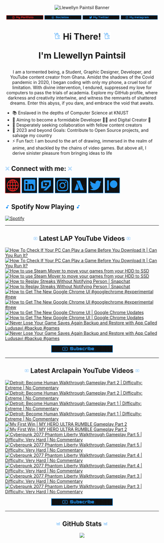<!-- Banner -->
<p align="center">
<img src="./images/banner/github-banner-v2.gif" alt="Llewellyn Paintsil Banner" title="Llewellyn Paintsil Banner" loading="eager" decoding="async" longdesc="I'm Llewellyn Adonteng Paintsil. A Christian, web developer, Content Creator, Gamer, Graphic Designer, and anime lover. This is just an improved version of my banner by the way. Hope to work with more people and improve my skills.">
</p>

<div align="center">

<!-- INTRO BADGES START -->
<p>
<!-- My portfolio -->
<a href="#" target="_blank">
<img src="./images/badge/my-portfolio-down.png" align="center" width="24%" alt="Llewellyn's Portfolio Badge [Down]" title="Llewellyn's Portfolio [Down]" loading="eager" decoding="async" longdesc="A custom made badge that leads to the Portfolio of Llewellyn Adonteng Paintsil"></a> 
<!-- My Github -->
<a href="https://github.com/Llewellyn500" target="_blank">
<img src="./images/badge/socialize.png" align="center" width="24%" alt="Llewellyn's Github Profile Badge" title="Llewellyn's Github Profile" loading="eager" decoding="async" longdesc="A custom made badge that leads to the Github Profile of Llewellyn Adonteng Paintsil"></a>
<!-- My Twitter -->
<a href="https://twitter.com/LlewellynAdont1" target="_blank">
<img src="./images/badge/my-twitter.png" align="center" width="24%" alt="Llewellyn's Twitter Badge" title="Llewellyn's Twitter" loading="eager" decoding="async" longdesc="A custom made badge that leads to the Twitter account of Llewellyn Adonteng Paintsil"></a>
<!-- My Instagram -->
<a href="https://instagram.com/llewellynpaint?igshid=MzNINGNkZWQ4Mg==" target="_blank">
<img src="./images/badge/my-instagram.png" width="24%" align="center" alt="Llewellyn's Instagram Badge" title="Llewellyn's Instagram" loading="eager" decoding="async" longdesc="A custom made badge that leads to the instagram account of Llewellyn Adonteng Paintsil"></a>
</p>
<!-- INTRO BADGES END -->

<!-- HEADING START -->
<h1> 
<img src="./images/others/wave.gif" width="5%" alt="hand waving gif" title="waving hand" loading="eager" decoding="async" longdesc="A simple blue gif of a waving hand"/> Hi There! <img src="./images/others/wave.gif" width="5%" alt="hand waving gif" title="waving hand" loading="eager" decoding="async" longdesc="A simple blue gif of a waving hand"/>

I'm Llewellyn Paintsil 
</h1>

<!-- BODY START -->
<p>
I am a tormented being, a Student, Graphic Designer, Developer, and YouTube content creator from Ghana. Amidst the shadows of the Covid pandemic in 2020, I began coding with only my phone, a cruel tool of limitation. With divine intervention, I endured, suppressed my love for computers to pass the trials of academia. Explore my GitHub profile, where darkness and creativity intertwine, and witness the remnants of shattered dreams. Enter this abyss, if you dare, and embrace the void that awaits.
</p>
</div>

<p>
<ul>
<li>📚 Enslaved in the depths of Computer Science at KNUST</li>
<li>🌱 Aiming to become a formidable Developer 👨‍💻 and Digital Creator 🎥</li>
<li>👯 Desperately seeking collaboration with fellow content creators</li>
<li>🥅 2023 and beyond Goals: Contribute to Open Source projects, and salvage my country</li>
<li>⚡ Fun fact: I am bound to the art of drawing, immersed in the realm of anime, and shackled by the chains of video games. But above all, I derive sinister pleasure from bringing ideas to life</li>
</ul>
</p>
<!-- BODY END -->

<!-- SOCIAL MEDIA LINKS START -->
<h2><img src="./images/others/connect.gif" width="3%" alt="Connect with me GIF" title="Connect With Me" loading="lazy" decoding="async" longdesc="A custom made gif of connecting with people"/> Connect with me: <img src="./images/others/connect.gif" width="3%" alt="Connect with me GIF" title="Connect With Me" loading="lazy" decoding="async" longdesc="A custom made gif of connecting with people"/></h2>
<p>
<a href="#" target="_blank">
<img src="./images/icons/portfolio-[down].png" width="10%" alt="Llewellyn Portfolio Icon" title="Llewellyn's Portfolio" loading="lazy" decoding="async" longdesc="A custom made icon that leads to the Portfolio of Llewellyn Adonteng Paintsil"/></a>
<a href="https://www.linkedin.com/in/llewellynpaintsil" target="_blank">
<img src="./images/icons/linkedin.png" width="10%" alt="Llewellyn Linkedin Profile Icon" title="Llewellyn's Linkedin Profile" loading="lazy" decoding="async" longdesc="A custom made icon that leads to the Linkedin of Llewellyn Adonteng Paintsil"/></a>
<a href="https://www.youtube.com/@lap-tutorials" target="_blank">
<img src="./images/icons/lap.png" width="10%" alt="LAP Youtube Channel Icon" title="LAP YouTube Channel" loading="lazy" decoding="async" longdesc="A custom made icon that leads to the LAP youtube Channel"/></a>
<a href="https://instagram.com/llewellynpaint?igshid=MzNINGNkZWQ4Mg==" target="_blank">
<img src="./images/icons/instagram.png" width="10%" alt="Llewellyn Instagram Icon" title="Llewellyn's Instagram" loading="lazy" decoding="async" longdesc="A custom made icon that leads to the Instagram account of Llewellyn Adonteng Paintsil"/></a>
<a href="https://www.youtube.com/@arclapain" target="_blank">
<img src="./images/icons/arclapain.png" width="10%" alt="Arclapain YouTube Channel Icon" title="Arclapain YouTube Channel" loading="lazy" decoding="async" longdesc="A custom made icon that leads to the Channel of Arclapain"/></a>
<a href="https://twitter.com/LlewellynAdont1" target="_blank">
<img src="./images/icons/twitter.png" width="10%" alt="Llewellyn Twitter Icon" title="Llewellyn's Twitter Account" loading="lazy" decoding="async" longdesc="A custom made icon that leads to the Twitter of Llewellyn Adonteng Paintsil"/></a>
<a href="https://www.patreon.com/LPTeach" target="_blank">
<img src="./images/icons/patreon.png" width="10%" alt="Llewellyn Patreon Icon" title="Llewellyn's Patreon" loading="lazy" decoding="async" longdesc="A custom made icon that leads to the Patreon of Llewellyn Adonteng Paintsil"/></a>
</p>
<!-- SOCIAL MEDIA LINKS END -->

<!-- Spotify now playing start -->
<div>
<h2><img src="./images/others/music.gif" alt="music icon" width="3%" title="My Spotify now playing" loading="lazy" decoding="async" longdesc="A musical note"/> Spotify Now Playing <img src="./images/others/music.gif" alt="music icon" width="3%" title="My Spotify now playing" loading="lazy" decoding="async" longdesc="A musical note"/></h2>
  
[![Spotify](https://spotify-now-playing-two-nu.vercel.app/api/spotify)](https://open.spotify.com/user/31oqgy33mbfmztovhp2eguowwti4)

</div>
<!-- Spotify now playing end -->

---

<h2 align="center"><img src="./images/others/video.gif" width="3%" alt="Latest Video GIF" title="Latest Video Gif" loading="lazy" decoding="async" longdesc="A custom made gif of Latest Video"/> Latest LAP YouTube Videos <img src="./images/others/video.gif" width="3%" alt="Latest Video GIF" title="Latest Video Gif" loading="lazy" decoding="async" longdesc="A custom made gif of Latest Video"/></h2>

<!-- BEGIN LAP-TUTORIALS-YOUTUBE-CARDS -->
[![How To Check If Your PC Can Play a Game Before You Download It | Can You Run It?](https://ytcards.demolab.com/?id=HES5yDR6W5A&title=How+To+Check+If+Your+PC+Can+Play+a+Game+Before+You+Download+It+%7C+Can+You+Run+It%3F&lang=en&timestamp=1698346807&background_color=%23101010&title_color=%23FBFBFD&stats_color=%232196f3&max_title_lines=1&width=250&border_radius=5 "How To Check If Your PC Can Play a Game Before You Download It | Can You Run It?")](https://www.youtube.com/watch?v=HES5yDR6W5A#gh-dark-mode-only)[![How To Check If Your PC Can Play a Game Before You Download It | Can You Run It?](https://ytcards.demolab.com/?id=HES5yDR6W5A&title=How+To+Check+If+Your+PC+Can+Play+a+Game+Before+You+Download+It+%7C+Can+You+Run+It%3F&lang=en&timestamp=1698346807&background_color=%23101010&title_color=%23FBFBFD&stats_color=%232196f3&max_title_lines=1&width=250&border_radius=5 "How To Check If Your PC Can Play a Game Before You Download It | Can You Run It?")](https://www.youtube.com/watch?v=HES5yDR6W5A#gh-light-mode-only)
[![How to use Steam Mover to move your games from your HDD to SSD](https://ytcards.demolab.com/?id=xxemMxGQVhc&title=How+to+use+Steam+Mover+to+move+your+games+from+your+HDD+to+SSD&lang=en&timestamp=1698174024&background_color=%23101010&title_color=%23FBFBFD&stats_color=%232196f3&max_title_lines=1&width=250&border_radius=5 "How to use Steam Mover to move your games from your HDD to SSD")](https://www.youtube.com/watch?v=xxemMxGQVhc#gh-dark-mode-only)[![How to use Steam Mover to move your games from your HDD to SSD](https://ytcards.demolab.com/?id=xxemMxGQVhc&title=How+to+use+Steam+Mover+to+move+your+games+from+your+HDD+to+SSD&lang=en&timestamp=1698174024&background_color=%23101010&title_color=%23FBFBFD&stats_color=%232196f3&max_title_lines=1&width=250&border_radius=5 "How to use Steam Mover to move your games from your HDD to SSD")](https://www.youtube.com/watch?v=xxemMxGQVhc#gh-light-mode-only)
[![How to Replay Streaks Without Notifying Person | Snapchat](https://ytcards.demolab.com/?id=d-mD-bv1moI&title=How+to+Replay+Streaks+Without+Notifying+Person+%7C+Snapchat&lang=en&timestamp=1697742025&background_color=%23101010&title_color=%23FBFBFD&stats_color=%232196f3&max_title_lines=1&width=250&border_radius=5 "How to Replay Streaks Without Notifying Person | Snapchat")](https://www.youtube.com/watch?v=d-mD-bv1moI#gh-dark-mode-only)[![How to Replay Streaks Without Notifying Person | Snapchat](https://ytcards.demolab.com/?id=d-mD-bv1moI&title=How+to+Replay+Streaks+Without+Notifying+Person+%7C+Snapchat&lang=en&timestamp=1697742025&background_color=%23101010&title_color=%23FBFBFD&stats_color=%232196f3&max_title_lines=1&width=250&border_radius=5 "How to Replay Streaks Without Notifying Person | Snapchat")](https://www.youtube.com/watch?v=d-mD-bv1moI#gh-light-mode-only)
[![How to Get The New Google Chrome UI #googlechrome #experimental #new](https://ytcards.demolab.com/?id=EIT1l_8xNj4&title=How+to+Get+The+New+Google+Chrome+UI+%23googlechrome+%23experimental+%23new&lang=en&timestamp=1697479210&background_color=%23101010&title_color=%23FBFBFD&stats_color=%232196f3&max_title_lines=1&width=250&border_radius=5 "How to Get The New Google Chrome UI #googlechrome #experimental #new")](https://www.youtube.com/watch?v=EIT1l_8xNj4#gh-dark-mode-only)[![How to Get The New Google Chrome UI #googlechrome #experimental #new](https://ytcards.demolab.com/?id=EIT1l_8xNj4&title=How+to+Get+The+New+Google+Chrome+UI+%23googlechrome+%23experimental+%23new&lang=en&timestamp=1697479210&background_color=%23101010&title_color=%23FBFBFD&stats_color=%232196f3&max_title_lines=1&width=250&border_radius=5 "How to Get The New Google Chrome UI #googlechrome #experimental #new")](https://www.youtube.com/watch?v=EIT1l_8xNj4#gh-light-mode-only)
[![How to Get The New Google Chrome UI | Google Chrome Updates](https://ytcards.demolab.com/?id=beoM-wfb424&title=How+to+Get+The+New+Google+Chrome+UI+%7C+Google+Chrome+Updates&lang=en&timestamp=1696964425&background_color=%23101010&title_color=%23FBFBFD&stats_color=%232196f3&max_title_lines=1&width=250&border_radius=5 "How to Get The New Google Chrome UI | Google Chrome Updates")](https://www.youtube.com/watch?v=beoM-wfb424#gh-dark-mode-only)[![How to Get The New Google Chrome UI | Google Chrome Updates](https://ytcards.demolab.com/?id=beoM-wfb424&title=How+to+Get+The+New+Google+Chrome+UI+%7C+Google+Chrome+Updates&lang=en&timestamp=1696964425&background_color=%23101010&title_color=%23FBFBFD&stats_color=%232196f3&max_title_lines=1&width=250&border_radius=5 "How to Get The New Google Chrome UI | Google Chrome Updates")](https://www.youtube.com/watch?v=beoM-wfb424#gh-light-mode-only)
[![Never Lose Your Game Saves Again Backup and Restore with App Called Ludusavi  #backup #games](https://ytcards.demolab.com/?id=uUDZH2VgLa8&title=Never+Lose+Your+Game+Saves+Again+Backup+and+Restore+with+App+Called+Ludusavi++%23backup+%23games&lang=en&timestamp=1696874432&background_color=%23101010&title_color=%23FBFBFD&stats_color=%232196f3&max_title_lines=1&width=250&border_radius=5 "Never Lose Your Game Saves Again Backup and Restore with App Called Ludusavi  #backup #games")](https://www.youtube.com/watch?v=uUDZH2VgLa8#gh-dark-mode-only)[![Never Lose Your Game Saves Again Backup and Restore with App Called Ludusavi  #backup #games](https://ytcards.demolab.com/?id=uUDZH2VgLa8&title=Never+Lose+Your+Game+Saves+Again+Backup+and+Restore+with+App+Called+Ludusavi++%23backup+%23games&lang=en&timestamp=1696874432&background_color=%23101010&title_color=%23FBFBFD&stats_color=%232196f3&max_title_lines=1&width=250&border_radius=5 "Never Lose Your Game Saves Again Backup and Restore with App Called Ludusavi  #backup #games")](https://www.youtube.com/watch?v=uUDZH2VgLa8#gh-light-mode-only)
<!-- END LAP-TUTORIALS-YOUTUBE-CARDS -->

<div align="center">
<a href="https://www.youtube.com/@lap-tutorials">
<img src="./images/badge/subscribe.png" width="40%" alt="Subscribe button" title="Subscribe Button" loading="eager" decoding="async" longdesc="A custom made subscribe button"/></a>
</div>

---

<h2 align="center"><img src="./images/others/video.gif" width="3%" alt="Latest Video GIF" title="Latest Video Gif" loading="lazy" decoding="async" longdesc="A custom made gif of Latest Video"/> Latest Arclapain YouTube Videos <img src="./images/others/video.gif" width="3%" alt="Latest Video GIF" title="Latest Video Gif" loading="lazy" decoding="async" longdesc="A custom made gif of Latest Video"/></h2>

<!-- BEGIN ARCLAPAIN-YOUTUBE-CARDS -->
[![Detroit: Become Human Walkthrough Gameplay Part 2 | Difficulty: Extreme | No Commentary](https://ytcards.demolab.com/?id=NM5jI14rp8I&title=Detroit%3A+Become+Human+Walkthrough+Gameplay+Part+2+%7C+Difficulty%3A+Extreme+%7C+No+Commentary&lang=en&timestamp=1698865212&background_color=%23101010&title_color=%23FBFBFD&stats_color=%232196f3&max_title_lines=1&width=250&border_radius=5 "Detroit: Become Human Walkthrough Gameplay Part 2 | Difficulty: Extreme | No Commentary")](https://www.youtube.com/watch?v=NM5jI14rp8I#gh-dark-mode-only)[![Detroit: Become Human Walkthrough Gameplay Part 2 | Difficulty: Extreme | No Commentary](https://ytcards.demolab.com/?id=NM5jI14rp8I&title=Detroit%3A+Become+Human+Walkthrough+Gameplay+Part+2+%7C+Difficulty%3A+Extreme+%7C+No+Commentary&lang=en&timestamp=1698865212&background_color=%23101010&title_color=%23FBFBFD&stats_color=%232196f3&max_title_lines=1&width=250&border_radius=5 "Detroit: Become Human Walkthrough Gameplay Part 2 | Difficulty: Extreme | No Commentary")](https://www.youtube.com/watch?v=NM5jI14rp8I#gh-light-mode-only)
[![Detroit: Become Human Walkthrough Gameplay Part 1 | Difficulty: Extreme | No Commentary](https://ytcards.demolab.com/?id=a2gsuU7iIug&title=Detroit%3A+Become+Human+Walkthrough+Gameplay+Part+1+%7C+Difficulty%3A+Extreme+%7C+No+Commentary&lang=en&timestamp=1698692400&background_color=%23101010&title_color=%23FBFBFD&stats_color=%232196f3&max_title_lines=1&width=250&border_radius=5 "Detroit: Become Human Walkthrough Gameplay Part 1 | Difficulty: Extreme | No Commentary")](https://www.youtube.com/watch?v=a2gsuU7iIug#gh-dark-mode-only)[![Detroit: Become Human Walkthrough Gameplay Part 1 | Difficulty: Extreme | No Commentary](https://ytcards.demolab.com/?id=a2gsuU7iIug&title=Detroit%3A+Become+Human+Walkthrough+Gameplay+Part+1+%7C+Difficulty%3A+Extreme+%7C+No+Commentary&lang=en&timestamp=1698692400&background_color=%23101010&title_color=%23FBFBFD&stats_color=%232196f3&max_title_lines=1&width=250&border_radius=5 "Detroit: Become Human Walkthrough Gameplay Part 1 | Difficulty: Extreme | No Commentary")](https://www.youtube.com/watch?v=a2gsuU7iIug#gh-light-mode-only)
[![My First Win | MY HERO ULTRA RUMBLE Gameplay Part 2](https://ytcards.demolab.com/?id=DlgmA1TfX2A&title=My+First+Win+%7C+MY+HERO+ULTRA+RUMBLE+Gameplay+Part+2&lang=en&timestamp=1698429609&background_color=%23101010&title_color=%23FBFBFD&stats_color=%232196f3&max_title_lines=1&width=250&border_radius=5 "My First Win | MY HERO ULTRA RUMBLE Gameplay Part 2")](https://www.youtube.com/watch?v=DlgmA1TfX2A#gh-dark-mode-only)[![My First Win | MY HERO ULTRA RUMBLE Gameplay Part 2](https://ytcards.demolab.com/?id=DlgmA1TfX2A&title=My+First+Win+%7C+MY+HERO+ULTRA+RUMBLE+Gameplay+Part+2&lang=en&timestamp=1698429609&background_color=%23101010&title_color=%23FBFBFD&stats_color=%232196f3&max_title_lines=1&width=250&border_radius=5 "My First Win | MY HERO ULTRA RUMBLE Gameplay Part 2")](https://www.youtube.com/watch?v=DlgmA1TfX2A#gh-light-mode-only)
[![Cyberpunk 2077 Phantom Liberty Walkthrough Gameplay Part 5 | Difficulty: Very Hard | No Commentary](https://ytcards.demolab.com/?id=Pm0xDYzQGKY&title=Cyberpunk+2077+Phantom+Liberty+Walkthrough+Gameplay+Part+5+%7C+Difficulty%3A+Very+Hard+%7C+No+Commentary&lang=en&timestamp=1698256810&background_color=%23101010&title_color=%23FBFBFD&stats_color=%232196f3&max_title_lines=1&width=250&border_radius=5 "Cyberpunk 2077 Phantom Liberty Walkthrough Gameplay Part 5 | Difficulty: Very Hard | No Commentary")](https://www.youtube.com/watch?v=Pm0xDYzQGKY#gh-dark-mode-only)[![Cyberpunk 2077 Phantom Liberty Walkthrough Gameplay Part 5 | Difficulty: Very Hard | No Commentary](https://ytcards.demolab.com/?id=Pm0xDYzQGKY&title=Cyberpunk+2077+Phantom+Liberty+Walkthrough+Gameplay+Part+5+%7C+Difficulty%3A+Very+Hard+%7C+No+Commentary&lang=en&timestamp=1698256810&background_color=%23101010&title_color=%23FBFBFD&stats_color=%232196f3&max_title_lines=1&width=250&border_radius=5 "Cyberpunk 2077 Phantom Liberty Walkthrough Gameplay Part 5 | Difficulty: Very Hard | No Commentary")](https://www.youtube.com/watch?v=Pm0xDYzQGKY#gh-light-mode-only)
[![Cyberpunk 2077 Phantom Liberty Walkthrough Gameplay Part 4 | Difficulty: Very Hard | No Commentary](https://ytcards.demolab.com/?id=e4WoGSBiYx4&title=Cyberpunk+2077+Phantom+Liberty+Walkthrough+Gameplay+Part+4+%7C+Difficulty%3A+Very+Hard+%7C+No+Commentary&lang=en&timestamp=1698087615&background_color=%23101010&title_color=%23FBFBFD&stats_color=%232196f3&max_title_lines=1&width=250&border_radius=5 "Cyberpunk 2077 Phantom Liberty Walkthrough Gameplay Part 4 | Difficulty: Very Hard | No Commentary")](https://www.youtube.com/watch?v=e4WoGSBiYx4#gh-dark-mode-only)[![Cyberpunk 2077 Phantom Liberty Walkthrough Gameplay Part 4 | Difficulty: Very Hard | No Commentary](https://ytcards.demolab.com/?id=e4WoGSBiYx4&title=Cyberpunk+2077+Phantom+Liberty+Walkthrough+Gameplay+Part+4+%7C+Difficulty%3A+Very+Hard+%7C+No+Commentary&lang=en&timestamp=1698087615&background_color=%23101010&title_color=%23FBFBFD&stats_color=%232196f3&max_title_lines=1&width=250&border_radius=5 "Cyberpunk 2077 Phantom Liberty Walkthrough Gameplay Part 4 | Difficulty: Very Hard | No Commentary")](https://www.youtube.com/watch?v=e4WoGSBiYx4#gh-light-mode-only)
[![Cyberpunk 2077 Phantom Liberty Walkthrough Gameplay Part 3 | Difficulty: Very Hard | No Commentary](https://ytcards.demolab.com/?id=_k_PDUxa3lI&title=Cyberpunk+2077+Phantom+Liberty+Walkthrough+Gameplay+Part+3+%7C+Difficulty%3A+Very+Hard+%7C+No+Commentary&lang=en&timestamp=1697828414&background_color=%23101010&title_color=%23FBFBFD&stats_color=%232196f3&max_title_lines=1&width=250&border_radius=5 "Cyberpunk 2077 Phantom Liberty Walkthrough Gameplay Part 3 | Difficulty: Very Hard | No Commentary")](https://www.youtube.com/watch?v=_k_PDUxa3lI#gh-dark-mode-only)[![Cyberpunk 2077 Phantom Liberty Walkthrough Gameplay Part 3 | Difficulty: Very Hard | No Commentary](https://ytcards.demolab.com/?id=_k_PDUxa3lI&title=Cyberpunk+2077+Phantom+Liberty+Walkthrough+Gameplay+Part+3+%7C+Difficulty%3A+Very+Hard+%7C+No+Commentary&lang=en&timestamp=1697828414&background_color=%23101010&title_color=%23FBFBFD&stats_color=%232196f3&max_title_lines=1&width=250&border_radius=5 "Cyberpunk 2077 Phantom Liberty Walkthrough Gameplay Part 3 | Difficulty: Very Hard | No Commentary")](https://www.youtube.com/watch?v=_k_PDUxa3lI#gh-light-mode-only)
<!-- END ARCLAPAIN-YOUTUBE-CARDS -->

<div align="center">
<a href="https://www.youtube.com/@arclapain">
<img src="./images/badge/subscribe.png" width="40%" alt="Subscribe button" title="Subscribe Button" loading="eager" decoding="async" longdesc="A custom made subscribe button"/></a>
</div>

---

<h2 align="center"><img src="./images/others/stats.gif" width="3%" alt="github stats GIF" title="github stats Gif" loading="lazy" decoding="async" longdesc="A custom made gif of GitHub Stats"/> GitHub Stats <img src="./images/others/stats.gif" width="3%" alt="github stats GIF" title="github stats Gif" loading="lazy" decoding="async" longdesc="A custom made gif of GitHub Stats"/></h2>
<p align="center">
<img src="https://github-readme-stats-rho-rouge.vercel.app/api?username=Llewellyn500&show_icons=true&title_color=2196f3&bg_color=101010&text_color=fff&icon_color=2196f3&hide_border=true" />
</p>
